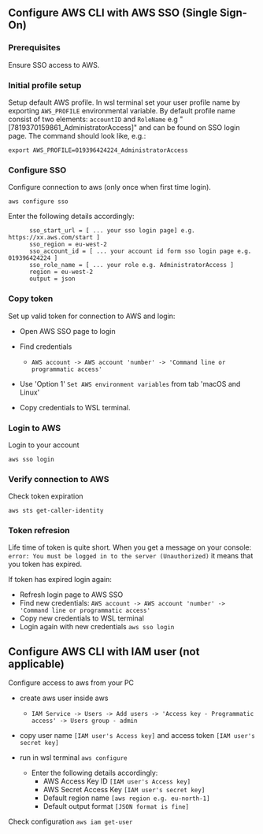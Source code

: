 
## Configure AWS CLI with AWS SSO (Single Sign-On) 

### Prerequisites
Ensure SSO access to AWS.

### Initial profile setup
Setup default AWS profile. In wsl terminal set your user profile name by exporting `AWS_PROFILE` environmental variable. By default profile name consist of two elements: `accountID` and `RoleName` e.g "[7819370159861_AdministratorAccess]" and can be found on SSO login page. The command should look like, e.g.:
```
export AWS_PROFILE=019396424224_AdministratorAccess
```

### Configure SSO
Configure connection to aws (only once when first time login).
```
aws configure sso
```
Enter the following details accordingly:
```
      sso_start_url = [ ... your sso login page] e.g. https://xx.aws.com/start ]
      sso_region = eu-west-2
      sso_account_id = [ ... your account id form sso login page e.g. 019396424224 ]
      sso_role_name = [ ... your role e.g. AdministratorAccess ]
      region = eu-west-2
      output = json
```

### Copy token
Set up valid token for connection to AWS and login:
- Open AWS SSO page to login
- Find credentials 
  - `AWS account -> AWS account 'number' -> 'Command line or programmatic access'`

- Use 'Option 1' `Set AWS environment variables` from tab 'macOS and Linux'
- Copy credentials to WSL terminal.

### Login to AWS
Login to your account
```
aws sso login
```

### Verify connection to AWS
Check token expiration 
```
aws sts get-caller-identity
```

### Token refresion
Life time of token is quite short. When you get a message on your console: `error: You must be logged in to the server (Unauthorized)`
it means that you token has expired.

If token has expired login again: 
  - Refresh login page to AWS SSO
  - Find new credentials: `AWS account -> AWS account 'number' -> 'Command line or programmatic access'`
  - Copy new credentials to WSL terminal
  - Login again with new credentials `aws sso login`


## Configure AWS CLI with IAM user (not applicable)
Configure access to aws from your PC

- create aws user inside aws 
  - `IAM Service -> Users -> Add users -> 'Access key - Programmatic access' -> Users group - admin`
- copy user name `[IAM user's Access key]` and access token `[IAM user's secret key]`
- run in wsl terminal `aws configure`

  - Enter the following details accordingly:
    - AWS Access Key ID `[IAM user's Access key]`
    - AWS Secret Access Key `[IAM user's secret key]`
    - Default region name `[aws region e.g. eu-north-1]`
    - Default output format `[JSON format is fine]`

Check configuration `aws iam get-user`